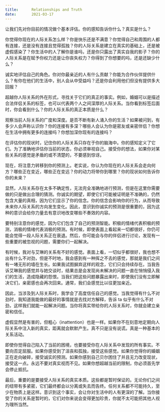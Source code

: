 ```yaml
---
title:      Relationships and Truth
date:       2021-03-17
---
```


让我们先对你目前的情况做个基本评估。你的感知告诉你什么？真实是什么？

你觉得你现在的人际关系怎么样？你是快乐还是不满意？你觉得自己和周围的人都有连接，还是没有连接且觉得孤独？你的人际关系是建立在真实的基础上，还是被虚假感染了？你生活中的人了解你是谁吗，还是你只露出了真实自我的影子？你的人际关系是在赋予你权力还是让你丧失权力？你得到了你想要的吗，还是还缺少什么？

诚实地评估自己的角色。你对你最亲近的人有什么贡献？你能为合作伙伴提供什么？有你在他们的生活中，别人会从中受益吗？还是你会利用他们但没有提供多大回报？

超越你人际关系的外在形式，寻找关于它们的真正的事实。例如，婚姻可以是描述合法伴侣关系的标签，也可以代表两个人之间深厚的人际关系。当你看到标签后面时，你会看到什么？你的人际关系的真正本质是什么？

观察当前人际关系的广度和深度。是否不断有新人涌入你的生活？如果被问到，有多少人会声称认识你？你的连接有多深？哪些人会认为你是密友或亲密伴侣？你想在生活中拥有更多的连接吗？你想加深你现有的连接吗？

在评估你的现状时，记住你的人际关系只存在于你的脑海中。你的感知定义了它们。为了准确地评估你当前的状态，你必须审视自己。接受你的想法，如果你对某些关系的感觉是矛盾的或不清楚的，不要感到惊讶。

现在，将注意力转移到你的预测上。老实说，你认为你现在的人际关系会走向何方？哪些正在变近，哪些正在变远？你的动力将带你到哪里？你的现状如何告诉你你的未来？

显然，人际关系存在太多不确定性，无法完全准确地进行预测，但是在这里你需要做的只是做出合理的猜测。你诚实的期望，即使它们可能被证明是不准确的，仍然包含大量的真相，因为它们显示了你的信念。你的信念会影响你的行为，从而导致未来你人际关系的方向发生变化。因此，意识到你诚实的预测是很重要的，因为这种的意识会给你力量去有意识地改变哪些不奏效的内容。

要特别注意你的感觉，因为它们包含了自己的预测智能。积极的情绪代表积极的预测，消极的情绪代表消极的预测。有时候，即使表面上看起来一切都很好，你仍可能会觉得一段人际关系正在衰退。然后，你可能会与你的伴侣进行讨论，发现有一些重要的被忽视的问题，需要你们一起解决。

有时候，我对与艾琳的关系有不好的感觉。表面上看，一切似乎都很好，我也想不出有什么不对劲，但是不时地，我会感到有一种挥之不去的感觉，那就是我们之间有一堵无形的墙在生长。如果我试图摒弃这样的观念，它们只会持续存在。当我告诉艾琳我的感觉并与她交谈时，结果总是会发现尚未解决的问题一直在悄悄侵入我们的生活，造成隐藏的怨恨。当我们把这些问题暴露出来时，即使我们没有立即解决它们，亲密感也会再次回来。通常，我们会感觉比以往更加亲近。

因此，当涉及到人际关系时，我学会了高度信任自己的感觉。当我觉得有什么不对劲时，我知道我能做的最好的事情就是去找对方解释，告诉 ta 似乎有什么不对劲，这样我们就能一起解决问题。当你将真实带给你的人际关系时，你就会建立亲密和信任。

虚假显然是有害的，但粗心（inattention）也是一样。如果你不在刻意地定期向人际关系中注入新的真实，距离就会默默产生。真不只是没有说谎。真是一种基本的关系活动。

即使你觉得自己陷入了当前的困境，也要接受你在人际关系中发现的所有事实。不要向否定屈服。如果你感受到了沮丧和孤独，接受这些感觉。如果你觉得你的婚姻正在走向破碎，接受诚实的预测。如果你感到自己贝尔困住了并且无力改变现状，接受这一点。永远不要对真实视而不见。如果你想超越当前的限制，你必须首先学会停止抵抗。

最后，重要的是要接受人际关系的真实本质。这些都是暂时保证的。无论你们之间的纽带有多紧密，它们最终都会以分离或失去而告终。任何关系都不可能持久，至少在物质上是这样。意识到这个事实，会让你对生活中的人有更深的了解。当你接受了你的关系是暂时的，它们对你来说会变得更加珍贵，你就不太可能把其他人视为理所当然。